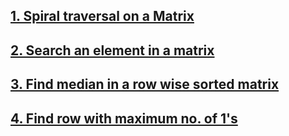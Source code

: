 ## [1. Spiral traversal on a Matrix](https://github.com/singh7priyanshu/love_babbar_450_solutions/tree/main/matrix/Spiral%20traversal%20on%20a%20Matrix)<br />
## [2. Search an element in a matrix](https://github.com/singh7priyanshu/love_babbar_450_solutions/tree/main/matrix/Search%20a%202D%20Matrix)<br />
## [3. Find median in a row wise sorted matrix](https://github.com/singh7priyanshu/love_babbar_450_solutions/tree/main/matrix/Find%20median%20in%20a%20row%20wise%20sorted%20matrix)<br />
## [4. Find row with maximum no. of 1's](https://github.com/singh7priyanshu/love_babbar_450_solutions/tree/main/matrix/Find%20row%20with%20maximum%20no.%20of%201's)<br />
